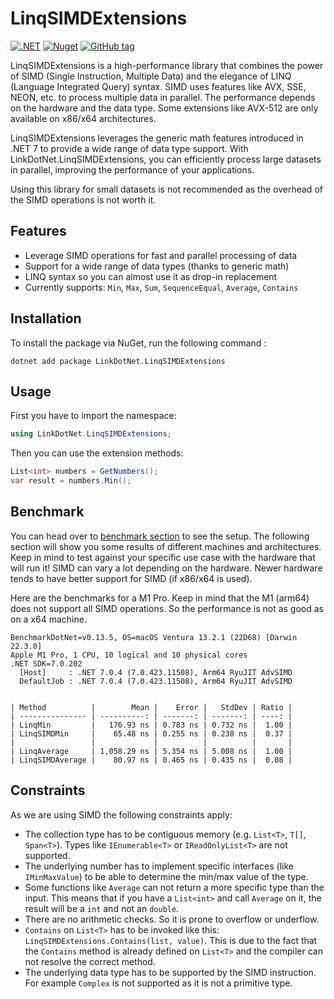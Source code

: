 # LinqSIMDExtensions 

[![.NET](https://github.com/linkdotnet/LinqSIMDExtensions/actions/workflows/dotnet.yml/badge.svg)](https://github.com/linkdotnet/LinqSIMDExtensions/actions/workflows/dotnet.yml)
[![Nuget](https://img.shields.io/nuget/dt/LinkDotNet.LinqSIMDExtensions)](https://www.nuget.org/packages/LinkDotNet.LinqSIMDExtensions/)
[![GitHub tag](https://img.shields.io/github/v/tag/linkdotnet/LinqSIMDExtensions?include_prereleases&logo=github&style=flat-square)](https://github.com/linkdotnet/LinqSIMDExtensions/releases)

LinqSIMDExtensions is a high-performance library that combines the power of SIMD (Single Instruction, Multiple Data) and the elegance of LINQ (Language Integrated Query) syntax. SIMD uses features like AVX, SSE, NEON, etc. to process multiple data in parallel. The performance depends on the hardware and the data type. Some extensions like AVX-512 are only available on x86/x64 architectures.

LinqSIMDExtensions leverages the generic math features introduced in .NET 7 to provide a wide range of data type support.
With LinkDotNet.LinqSIMDExtensions, you can efficiently process large datasets in parallel, improving the performance of your applications.

Using this library for small datasets is not recommended as the overhead of the SIMD operations is not worth it.

## Features
 * Leverage SIMD operations for fast and parallel processing of data
 * Support for a wide range of data types (thanks to generic math)
 * LINQ syntax so you can almost use it as drop-in replacement
 * Currently supports: `Min`, `Max`, `Sum`, `SequenceEqual`, `Average`, `Contains`

## Installation
To install the package via NuGet, run the following command :
```no-class
dotnet add package LinkDotNet.LinqSIMDExtensions
```

## Usage
First you have to import the namespace:
```csharp
using LinkDotNet.LinqSIMDExtensions;
```

Then you can use the extension methods:
```csharp
List<int> numbers = GetNumbers();
var result = numbers.Min();
```

## Benchmark
You can head over to [benchmark section](tests/LinkDotNet.LinqSIMDExtensions.Benchmarks/) to see the setup. The following section will show you some results of different machines and architectures. Keep in mind to test against your specific use case with the hardware that will run it! SIMD can vary a lot depending on the hardware. Newer hardware tends to have better support for SIMD (if x86/x64 is used).

Here are the benchmarks for a M1 Pro. Keep in mind that the M1 (arm64) does not support all SIMD operations. So the performance is not as good as on a x64 machine.

```no-class
BenchmarkDotNet=v0.13.5, OS=macOS Ventura 13.2.1 (22D68) [Darwin 22.3.0]
Apple M1 Pro, 1 CPU, 10 logical and 10 physical cores
.NET SDK=7.0.202
  [Host]     : .NET 7.0.4 (7.0.423.11508), Arm64 RyuJIT AdvSIMD
  DefaultJob : .NET 7.0.4 (7.0.423.11508), Arm64 RyuJIT AdvSIMD


| Method          |        Mean |    Error |   StdDev | Ratio |
| --------------- | ----------: | -------: | -------: | ----: |
| LinqMin         |   176.93 ns | 0.783 ns | 0.732 ns |  1.00 |
| LinqSIMDMin     |    65.48 ns | 0.255 ns | 0.238 ns |  0.37 |
|                 |             |          |          |       |
| LinqAverage     | 1,058.29 ns | 5.354 ns | 5.008 ns |  1.00 |
| LinqSIMDAverage |    80.97 ns | 0.465 ns | 0.435 ns |  0.08 |
```

## Constraints
As we are using SIMD the following constraints apply:
 * The collection type has to be contiguous memory (e.g. `List<T>`, `T[]`, `Span<T>`). Types like `IEnumerable<T>` or `IReadOnlyList<T>` are not supported.
 * The underlying number has to implement specific interfaces (like `IMinMaxValue`) to be able to determine the min/max value of the type.
 * Some functions like `Average` can not return a more specific type than the input. This means that if you have a `List<int>` and call `Average` on it, the result will be a `int` and not an `double`.
 * There are no arithmetic checks. So it is prone to overflow or underflow.
 * `Contains` on `List<T>` has to be invoked like this: `LinqSIMDExtensions.Contains(list, value)`. This is due to the fact that the `Contains` method is already defined on `List<T>` and the compiler can not resolve the correct method.
 * The underlying data type has to be supported by the SIMD instruction. For example `Complex` is not supported as it is not a primitive type.
